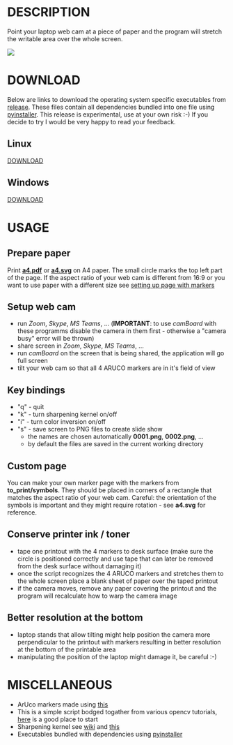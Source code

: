 # DESCRIPTION

Point your laptop web cam at a piece of paper
and the program will stretch the writable area
over the whole screen.

![](demo.gif)

# DOWNLOAD

Below are links to download the operating system specific executables
from [release](https://github.com/kacpertopol/one_cam_board/releases/tag/0.1).
These files contain all dependencies bundled into one file using [pyinstaller](https://www.pyinstaller.org/).
This release is experimental, use at your own risk :-) If you decide to try I would be very happy to read your feedback.

## Linux

[DOWNLOAD](https://github.com/kacpertopol/one_cam_board/releases/download/0.1/camBoard)

## Windows

[DOWNLOAD](https://github.com/kacpertopol/one_cam_board/releases/download/0.1/camBoard.exe)

# USAGE

## Prepare paper

Print [**a4.pdf**](https://github.com/kacpertopol/one_cam_board/releases/download/0.1/a4.pdf) or [**a4.svg**](https://github.com/kacpertopol/one_cam_board/releases/download/0.1/a4.svg)
on A4 paper. The small circle marks
the top left part of the page.
If the aspect ratio of your web cam is different
from 16:9 or you want to use paper with a different size
see [setting up page with markers](#custom-page)

## Setup web cam 

- run *Zoom*, *Skype*, *MS Teams*, ... (**IMPORTANT**: to use *camBoard* with these programms
  disable the camera in them first - 
  otherwise a "camera busy" error will be thrown)
- share screen in *Zoom*, *Skype*, *MS Teams*, ...
- run *camBoard* on the screen that is being shared, the application will go full screen
- tilt your web cam so that all 4 ARUCO markers are in it's field of view

## Key bindings

- "q" - quit
- "k" - turn sharpening kernel on/off
- "i" - turn color inversion on/off
- "s" - save screen to PNG files to create slide show
  - the names are chosen automatically **0001.png**, **0002.png**, ...
  - by default the files are saved in the current working directory

## Custom page

You can make your own marker page with the markers
from **to_print/symbols**. They should be placed
in corners of a rectangle that matches the
aspect ratio of your web cam. Careful: the
orientation of the symbols is important and
they might require rotation - see **a4.svg**
for reference.

## Conserve printer ink / toner

- tape one printout with the 4 markers to desk surface (make sure the circle is positioned correctly and use tape that can later be removed from the desk 
  surface without damaging it)
- once the script recognizes the 4 ARUCO markers and stretches them to the whole screen 
  place a blank sheet of paper over the taped printout
- if the camera moves, remove any paper covering the printout and the program will recalculate
  how to warp the camera image
  
## Better resolution at the bottom

- laptop stands that allow tilting might help position the camera more perpendicular to the printout with markers resulting in better resolution
  at the bottom of the printable area
- manipulating the position of the laptop might damage it, be careful :-)

# MISCELLANEOUS 

- ArUco markers made using [this](https://chev.me/arucogen/)
- This is a simple script bodged togather from various opencv tutorials, [here](https://docs.opencv.org/master/d9/df8/tutorial_root.html) is a good place to start
- Sharpening kernel see [wiki](https://en.wikipedia.org/wiki/Kernel_(image_processing)) and [this](https://www.codingame.com/playgrounds/2524/basic-image-manipulation/filtering)
- Executables bundled with dependencies using [pyinstaller](https://www.pyinstaller.org/)
